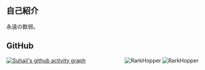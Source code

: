 ## 自己紹介
永遠の数弱。<br>

## GitHub
<a href="stat">
  <img src="https://github-readme-stats.vercel.app/api/top-langs/?username=rark7040&layout=compact&theme=react" alt="RarkHopper" align="right" />
  <img src="https://github-readme-stats.vercel.app/api?username=rark7040&show_icons=true&theme=react&count_private=true&include_all_commits=true" alt="RarkHopper" align="right" />
</a>

[![Suhail's github activity graph](https://activity-graph.herokuapp.com/graph?username=suhailkakar&theme=react-dark)](https://github.com/rark7040)
